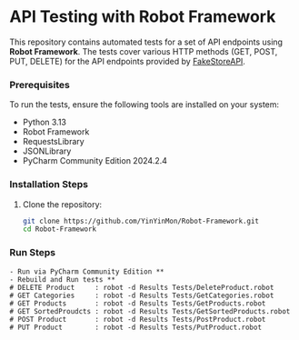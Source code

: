 # API Testing with Robot Framework

This repository contains automated tests for a set of API endpoints using **Robot Framework**. The tests cover various HTTP methods (GET, POST, PUT, DELETE) for the API endpoints provided by [FakeStoreAPI](https://fakestoreapi.com/).

### Prerequisites
To run the tests, ensure the following tools are installed on your system:
- Python 3.13
- Robot Framework
- RequestsLibrary
- JSONLibrary
- PyCharm Community Edition 2024.2.4

### Installation Steps
1. Clone the repository:
   ```bash
   git clone https://github.com/YinYinMon/Robot-Framework.git
   cd Robot-Framework
   
###  Run Steps 
	- Run via PyCharm Community Edition **
	- Rebuild and Run tests **
    # DELETE Product     : robot -d Results Tests/DeleteProduct.robot 
    # GET Categories     : robot -d Results Tests/GetCategories.robot
    # GET Products       : robot -d Results Tests/GetProducts.robot
    # GET SortedProudcts : robot -d Results Tests/GetSortedProducts.robot
    # POST Product       : robot -d Results Tests/PostProduct.robot
    # PUT Product        : robot -d Results Tests/PutProduct.robot
    
